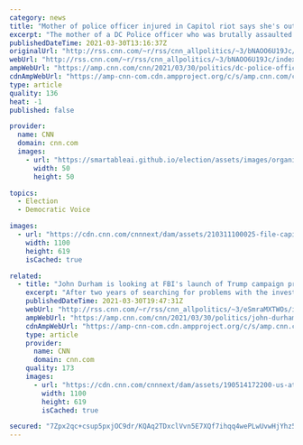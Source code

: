```yaml
---
category: news
title: "Mother of police officer injured in Capitol riot says she's outraged by Trump's lie that his supporters were 'hugging and kissing' cops during attack"
excerpt: "The mother of a DC Police officer who was brutally assaulted while defending the US Capitol during the January 6 insurrection said Monday that she and her family are outraged by former President Donald Trump's claim that his supporters were \"hugging and kissing\" officers during the riot and that the"
publishedDateTime: 2021-03-30T13:16:37Z
originalUrl: "http://rss.cnn.com/~r/rss/cnn_allpolitics/~3/bNAOO6U19Jc/index.html"
webUrl: "http://rss.cnn.com/~r/rss/cnn_allpolitics/~3/bNAOO6U19Jc/index.html"
ampWebUrl: "https://amp.cnn.com/cnn/2021/03/30/politics/dc-police-officer-terry-fanone-trump-capitol-insurrection-cnntv/index.html"
cdnAmpWebUrl: "https://amp-cnn-com.cdn.ampproject.org/c/s/amp.cnn.com/cnn/2021/03/30/politics/dc-police-officer-terry-fanone-trump-capitol-insurrection-cnntv/index.html"
type: article
quality: 136
heat: -1
published: false

provider:
  name: CNN
  domain: cnn.com
  images:
    - url: "https://smartableai.github.io/election/assets/images/organizations/cnn.com-50x50.jpg"
      width: 50
      height: 50

topics:
  - Election
  - Democratic Voice

images:
  - url: "https://cdn.cnn.com/cnnnext/dam/assets/210311100025-file-capitol-riot-0106-super-tease.jpg"
    width: 1100
    height: 619
    isCached: true

related:
  - title: "John Durham is looking at FBI's launch of Trump campaign probe, sources say"
    excerpt: "After two years of searching for problems with the investigation into Donald Trump's campaign advisers in 2016 and their ties to Russia, federal prosecutor John Durham hasn't found wrongdoing by Obama-era intelligence officials involved who were outside of the FBI.\n    \n"
    publishedDateTime: 2021-03-30T19:47:31Z
    webUrl: "http://rss.cnn.com/~r/rss/cnn_allpolitics/~3/eSmraMXTWOs/index.html"
    ampWebUrl: "https://amp.cnn.com/cnn/2021/03/30/politics/john-durham-investigation/index.html"
    cdnAmpWebUrl: "https://amp-cnn-com.cdn.ampproject.org/c/s/amp.cnn.com/cnn/2021/03/30/politics/john-durham-investigation/index.html"
    type: article
    provider:
      name: CNN
      domain: cnn.com
    quality: 173
    images:
      - url: "https://cdn.cnn.com/cnnnext/dam/assets/190514172200-us-attorney-john-durham-super-tease.jpg"
        width: 1100
        height: 619
        isCached: true

secured: "7Zpx2qc+csup5pxjOC9dr/KQAq2TDxclVvn5E7XQf7ihqq4wePLwUvwHjYhz5/rG5W2q/C9WVxHokbUWGw5Zu7WbTNThN75xnkjDj4IemNbPn3txof04jCAEoiglka1BZ9sUlTTu1zkgsHcwQ93dp5onIAalmXTnhBrmOdWtGXYhUTYcuk3hL+GLfdfp/OR55aiTYOXEbNjIKjBGVXOPeZdEeNeTuX62y4EtXjs7DeiacglYQtzGPrVVkRRP+f4Qj8VfE+fYcn/GlyabANHen7WaNZuaxI+bkAlOpQXGW5+mY24k2t5L7fLZsJ/o4Bt0K4QJPn9t/NrtAOv8zTs+KDEGnKJB8QRcHxXxwuI4Y5I=;3W5bq+mcdi2OIqje6RF6cA=="
---
```


